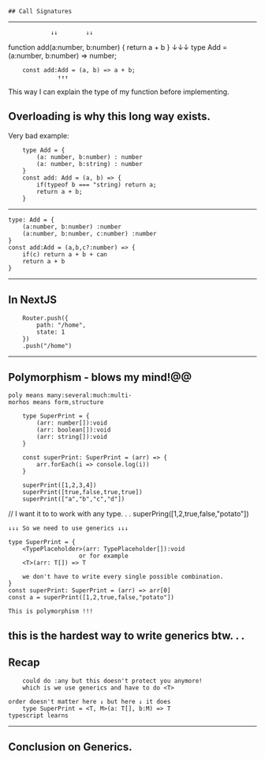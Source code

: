     ## Call Signatures

---

                ↓↓        ↓↓

function add(a:number, b:number) {
return a + b
}
↓↓↓
type Add = (a:number, b:number) => number;

        const add:Add = (a, b) => a + b;
                  ↑↑↑

This way I can explain the type of my function
before implementing.

## Overloading is why this long way exists.

Very bad example:

        type Add = {
            (a: number, b:number) : number
            (a: number, b:string) : number
        }
        const add: Add = (a, b) => {
            if(typeof b === "string) return a;
            return a + b;
        }

---

    type: Add = {
        (a:number, b:number) :number
        (a:number, b:number, c:number) :number
    }
    const add:Add = (a,b,c?:number) => {
        if(c) return a + b + can
        return a + b
    }

---

## In NextJS

        Router.push({
            path: "/home",
            state: 1
        })
        .push("/home")

---

## Polymorphism - blows my mind!@@

    poly means many:several:much:multi-
    morhos means form,structure

        type SuperPrint = {
            (arr: number[]):void
            (arr: boolean[]):void
            (arr: string[]):void
        }

        const superPrint: SuperPrint = (arr) => {
            arr.forEach(i => console.log(i))
        }

        superPrint([1,2,3,4])
        superPrint([true,false,true,true])
        superPrint(["a","b","c","d"])

// I want it to to work with any type. . .
superPring([1,2,true,false,"potato"])

    ↓↓↓ So we need to use generics ↓↓↓

    type SuperPrint = {
        <TypePlaceholder>(arr: TypePlaceholder[]):void
                        or for example
        <T>(arr: T[]) => T

        we don't have to write every single possible combination.
    }
    const superPrint: SuperPrint = (arr) => arr[0]
    const a = superPrint([1,2,true,false,"potato"])

    This is polymorphism !!!

## this is the hardest way to write generics btw. . .

## Recap

        could do :any but this doesn't protect you anymore!
        which is we use generics and have to do <T>

    order doesn't matter here ↓ but here ↓ it does
        type SuperPrint = <T, M>(a: T[], b:M) => T
    typescript learns

---

## Conclusion on Generics.
